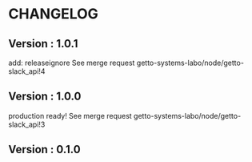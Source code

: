 # CHANGELOG

## Version : 1.0.1

add: releaseignore See merge request getto-systems-labo/node/getto-slack_api!4


## Version : 1.0.0

production ready! See merge request getto-systems-labo/node/getto-slack_api!3


## Version : 0.1.0


